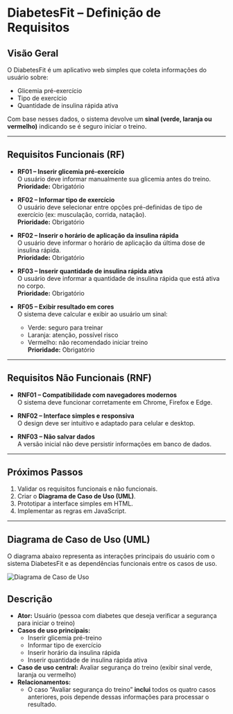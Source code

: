 # DiabetesFit – Definição de Requisitos

## Visão Geral
O DiabetesFit é um aplicativo web simples que coleta informações do usuário sobre:
- Glicemia pré-exercício
- Tipo de exercício
- Quantidade de insulina rápida ativa

Com base nesses dados, o sistema devolve um **sinal (verde, laranja ou vermelho)** indicando se é seguro iniciar o treino.

---

## Requisitos Funcionais (RF)
- **RF01 – Inserir glicemia pré-exercício**  
  O usuário deve informar manualmente sua glicemia antes do treino.  
  **Prioridade:** Obrigatório  

- **RF02 – Informar tipo de exercício**  
  O usuário deve selecionar entre opções pré-definidas de tipo de exercício (ex: musculação, corrida, natação).  
  **Prioridade:** Obrigatório  

- **RF02 – Inserir o horário de aplicação da insulina rápida**  
  O usuário deve informar o horário de aplicação da última dose de insulina rápida.  
  **Prioridade:** Obrigatório

- **RF03 – Inserir quantidade de insulina rápida ativa**  
  O usuário deve informar a quantidade de insulina rápida que está ativa no corpo.  
  **Prioridade:** Obrigatório  


- **RF05 – Exibir resultado em cores**  
  O sistema deve calcular e exibir ao usuário um sinal:  
  - Verde: seguro para treinar  
  - Laranja: atenção, possível risco  
  - Vermelho: não recomendado iniciar treino  
  **Prioridade:** Obrigatório  

---

##  Requisitos Não Funcionais (RNF)
- **RNF01 – Compatibilidade com navegadores modernos**  
  O sistema deve funcionar corretamente em Chrome, Firefox e Edge.  

- **RNF02 – Interface simples e responsiva**  
  O design deve ser intuitivo e adaptado para celular e desktop.  

- **RNF03 – Não salvar dados**  
  A versão inicial não deve persistir informações em banco de dados.  

---

##  Próximos Passos
1. Validar os requisitos funcionais e não funcionais.  
2. Criar o **Diagrama de Caso de Uso (UML)**.  
3. Prototipar a interface simples em HTML.  
4. Implementar as regras em JavaScript.  

---

## Diagrama de Caso de Uso (UML)

O diagrama abaixo representa as interações principais do usuário com o sistema DiabetesFit e as dependências funcionais entre os casos de uso.

![Diagrama de Caso de Uso](diabetesfit/diagramas/diagrama-caso-uso-diabetesfit.png)

## Descrição
- **Ator:** Usuário (pessoa com diabetes que deseja verificar a segurança para iniciar o treino)
- **Casos de uso principais:**
  - Inserir glicemia pré-treino  
  - Informar tipo de exercício  
  - Inserir horário da insulina rápida  
  - Inserir quantidade de insulina rápida ativa  
- **Caso de uso central:** Avaliar segurança do treino (exibir sinal verde, laranja ou vermelho)
- **Relacionamentos:**  
  - O caso “Avaliar segurança do treino” **inclui** todos os quatro casos anteriores, pois depende dessas informações para processar o resultado.